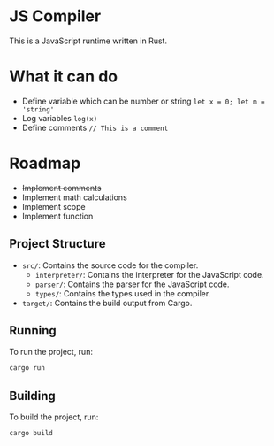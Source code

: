 # JS Compiler

This is a JavaScript runtime written in Rust.

# What it can do

* Define variable which can be number or string `let x = 0; let m = 'string'`
* Log variables `log(x)`
* Define comments `// This is a comment`

# Roadmap
* ~~Implement comments~~
* Implement math calculations
* Implement scope
* Implement function

## Project Structure

- `src/`: Contains the source code for the compiler.
  - `interpreter/`: Contains the interpreter for the JavaScript code.
  - `parser/`: Contains the parser for the JavaScript code.
  - `types/`: Contains the types used in the compiler.
- `target/`: Contains the build output from Cargo.

## Running

To run the project, run:

```sh
cargo run
```

## Building

To build the project, run:

```sh
cargo build
```